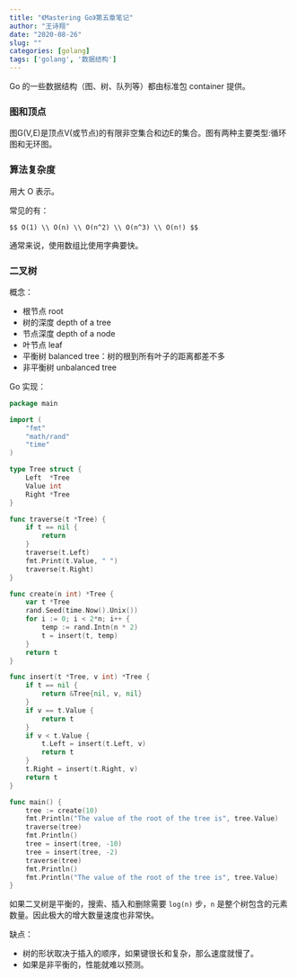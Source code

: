 ```yaml
---
title: "《Mastering Go》第五章笔记"
author: "王诗翔"
date: "2020-08-26"
slug: ""
categories: [golang]
tags: ['golang', '数据结构']
---
```



Go 的一些数据结构（图、树、队列等）都由标准包 container 提供。

### 图和顶点

图G(V,E)是顶点V(或节点)的有限非空集合和边E的集合。图有两种主要类型:循环图和无环图。

### 算法复杂度

用大 O 表示。

常见的有：

`$$
O(1) \\
O(n) \\
O(n^2) \\
O(n^3) \\
O(n!)
$$`

通常来说，使用数组比使用字典要快。

### 二叉树

概念：

- 根节点 root
- 树的深度 depth of a tree
- 节点深度 depth of a node
- 叶节点 leaf
- 平衡树 balanced tree：树的根到所有叶子的距离都差不多
- 非平衡树 unbalanced tree

Go 实现：

```go
package main

import (
	"fmt"
	"math/rand"
	"time"
)

type Tree struct {
	Left  *Tree
	Value int
	Right *Tree
}

func traverse(t *Tree) {
	if t == nil {
		return
	}
	traverse(t.Left)
	fmt.Print(t.Value, " ")
	traverse(t.Right)
}

func create(n int) *Tree {
	var t *Tree
	rand.Seed(time.Now().Unix())
	for i := 0; i < 2*n; i++ {
		temp := rand.Intn(n * 2)
		t = insert(t, temp)
	}
	return t
}

func insert(t *Tree, v int) *Tree {
	if t == nil {
		return &Tree{nil, v, nil}
	}
	if v == t.Value {
		return t
	}
	if v < t.Value {
		t.Left = insert(t.Left, v)
		return t
	}
	t.Right = insert(t.Right, v)
	return t
}

func main() {
	tree := create(10)
	fmt.Println("The value of the root of the tree is", tree.Value)
	traverse(tree)
	fmt.Println()
	tree = insert(tree, -10)
	tree = insert(tree, -2)
	traverse(tree)
	fmt.Println()
	fmt.Println("The value of the root of the tree is", tree.Value)
}
```

如果二叉树是平衡的，搜索、插入和删除需要 `log(n)` 步，`n` 是整个树包含的元素数量。因此极大的增大数量速度也非常快。

缺点：

- 树的形状取决于插入的顺序，如果键很长和复杂，那么速度就慢了。
- 如果是非平衡的，性能就难以预测。

